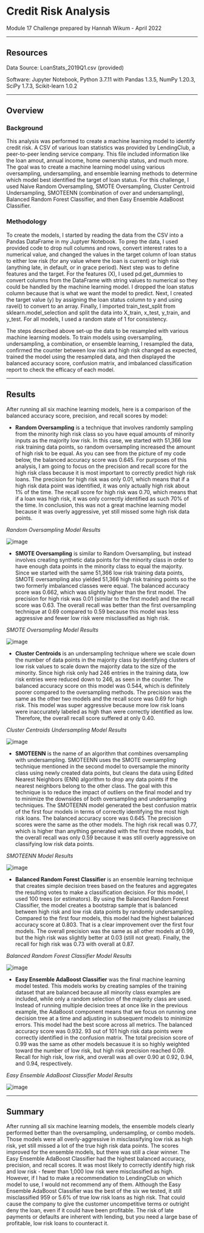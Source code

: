 # Credit Risk Analysis
Module 17 Challenge prepared by Hannah Wikum - April 2022
___
## Resources
Data Source: LoanStats_2019Q1.csv (provided)

Software: Jupyter Notebook, Python 3.7.11 with Pandas 1.3.5, NumPy 1.20.3, SciPy 1.7.3, Scikit-learn 1.0.2
___
## Overview
### Background
This analysis was performed to create a machine learning model to identify credit risk. A CSV of various loan statistics was provided by LendingClub, a peer-to-peer lending service company. This file included information like the loan amout, annual income, home ownership status, and much more. The goal was to create a machine learning model using various oversampling, undersampling, and ensemble learning methods to determine which model best identified the target of loan status. For this challenge, I used Naive Random Oversampling, SMOTE Oversampling, Cluster Centroid Undersampling, SMOTEENN (combination of over and undersampling), Balanced Random Forest Classifier, and then Easy Ensemble AdaBoost Classifier.

### Methodology
To create the models, I started by reading the data from the CSV into a Pandas DataFrame in my Juptyer Notebook. To prep the data, I used provided code to drop null columns and rows, convert interest rates to a numerical value, and changed the values in the target column of loan status to either low risk (for any value where the loan is current) or high risk (anything late, in default, or in grace period). Next step was to define features and the target. For the features (X), I used pd.get_dummies to convert columns from the DataFrame with string values to numerical so they could be handled by the machine learning model. I dropped the loan status column because that is what we want the model to predict. Next, I created the target value (y) by assigning the loan status column to y and using ravel() to convert to an array. Finally, I imported train_test_split from sklearn.model_selection and split the data into X_train, x_test, y_train, and y_test. For all models, I used a random state of 1 for consistency.

The steps described above set-up the data to be resampled with various machine learning models. To train models using oversampling, undersampling, a combination, or ensemble learning, I resampled the data, confirmed the counter between low risk and high risk changed as expected, trained the model using the resampled data, and then displayed the balanced accuracy score, confusion matrix, and imbalanced classification report to check the efficacy of each model.
___
## Results
After running all six machine learning models, here is a comparison of the balanced accuracy score, precision, and recall scores by model:

 * **Random Oversampling** is a technique that involves randomly sampling from the minority high risk class so you have equal amounts of minority inputs as the majority low risk. In this case, we started with 51,366 low risk training data points, so random oversampling increased the amount of high risk to be equal. As you can see from the picture of my code below, the balanced accuracy score was 0.645. For purposes of this analysis, I am going to focus on the precision and recall score for the high risk class because it is most important to correctly predict high risk loans. The precision for high risk was only 0.01, which means that if a high risk data point was identified, it was only actually high risk about 1% of the time. The recall score for high risk was 0.70, which means that if a loan was high risk, it was only correctly identified as such 70% of the time. In conclusion, this was not a great machine learning model because it was overly aggressive, yet still missed some high risk data points.

  _Random Oversampling Model Results_
 
  ![image](https://user-images.githubusercontent.com/93058069/162595993-c42c6ed2-80ee-4f45-8fff-925d67c2d70c.png)

 * **SMOTE Oversampling** is similar to Random Oversampling, but instead involves creating synthetic data points for the minority class in order to have enough data points in the minority class to equal the majority. Since we started with the same 51,366 low risk training data points, SMOTE oversampling also yielded 51,366 high risk training points so the two formerly imbalanced classes were equal. The balanced accuracy score was 0.662, which was slightly higher than the first model. The precision for high risk was 0.01 (similar to the first model) and the recall score was 0.63. The overall recall was better than the first oversampling technique at 0.69 compared to 0.59 because this model was less aggressive and fewer low risk were misclassified as high risk.

  _SMOTE Oversampling Model Results_

 ![image](https://user-images.githubusercontent.com/93058069/162596029-3ec87465-0c4a-480b-a8ac-432f34a05cfc.png)

 * **Cluster Centroids** is an undersampling technique where we scale down the number of data points in the majority class by identifying clusters of low risk values to scale down the majority data to the size of the minority. Since high risk only had 246 entries in the training data, low risk entries were reduced down to 246, as seen in the counter. The balanced accuracy score on this model was 0.544, which is definitely poorer compared to the oversampling methods. The precision was the same as the other two models and the recall score was 0.69 for high risk. This model was super aggressive because more low risk loans were inaccurately labeled as high than were correctly identified as low. Therefore, the overall recall score suffered at only 0.40.

 _Cluster Centroids Undersampling Model Results_

![image](https://user-images.githubusercontent.com/93058069/162596079-e41134f4-251c-4a07-97c2-1534f701da92.png)

 * **SMOTEENN** is the name of an algorithm that combines oversampling with undersampling. SMOTEENN uses the SMOTE oversampling technique mentioned in the second model to oversample the minority class using newly created data points, but cleans the data using Edited Nearest Neighbors (ENN) algorithm to drop any data points if the nearest neighbors belong to the other class. The goal with this technique is to reduce the impact of outliers on the final model and try to minimize the downsides of both oversampling and undersampling techniques. The SMOTEENN model generated the best confusion matrix of the first four models in terms of correctly identifying the most high risk loans. The balanced accuracy score was 0.645. The precision scores were the same as the other models. The high risk recall was 0.77, which is higher than anything generated with the first three models, but the overall recall was only 0.59 because it was still overly aggressive on classifying low risk data points.
 
  _SMOTEENN Model Results_
 
 ![image](https://user-images.githubusercontent.com/93058069/162596203-04091b4f-ceca-4b7a-9dd1-578e980a30c0.png)

 * **Balanced Random Forest Classifier** is an ensemble learning technique that creates simple decision trees based on the features and aggregates the resulting votes to make a classification decision. For this model, I used 100 trees (or estimators). By using the Balanced Random Forest Classifier, the model creates a bootstrap sample that is balanced between high risk and low risk data points by randomly undersampling. Compared to the first four models, this model had the highest balanced accuracy score at 0.803. That is a clear improvement over the first four models. The overall precision was the same as all other models at 0.99, but the high risk was slightly better at 0.03 (still not great). Finally, the recall for high risk was 0.73 with overall at 0.87.

  _Balanced Random Forest Classifier Model Results_
 
  ![image](https://user-images.githubusercontent.com/93058069/162596298-4715cb4e-beb7-4bd9-be25-83ac8952978b.png)

 * **Easy Ensemble AdaBoost Classifier** was the final machine learning model tested. This models works by creating samples of the training dataset that are balanced because all minority class examples are included, while only a random selection of the majority class are used. Instead of running multiple decision trees at once like in the previous example, the AdaBoost component means that we focus on running one decision tree at a time and adjusting in subsequent models to minimize errors. This model had the best score across all metrics. The balanced accuracy score was 0.932. 93 out of 101 high risk data points were correctly identified in the confusion matrix. The total precision score of 0.99 was the same as other models becasuue it is so highly weighted toward the number of low risk, but high risk precision reached 0.09. Recall for high risk, low risk, and overall was all over 0.90 at 0.92, 0.94, and 0.94, respectively.

  _Easy Ensemble AdaBoost Classifier Model Results_
 
  ![image](https://user-images.githubusercontent.com/93058069/162596343-b8064a13-4743-4c9f-a1c9-2c25ef1bf830.png)

___
## Summary
After running all six machine learning models, the ensemble models clearly performed better than the oversampling, undersampling, or combo models. Those models were all overly-aggressive in misclassifying low risk as high risk, yet still missed a lot of the true high risk data points. The scores improved for the ensemble models, but there was still a clear winner. The Easy Ensemble AdaBoost Classifier had the highest balanced accuracy, precision, and recall scores. It was most likely to correctly identify high risk and low risk - fewer than 1,000 low risk were misclassified as high. However, if I had to make a recommendation to LendingClub on which model to use, I would not recommend any of them. Although the Easy Ensemble AdaBoost Classifier was the best of the six we tested, it still misclassified 959 or 5.6% of true low risk loans as high risk. That could cause the company to give the customer uncompetitive terms or outright deny the loan, even if it could have been profitable. The risk of late payments or defaults are inherent with lending, but you need a large base of profitable, low risk loans to counteract it.
